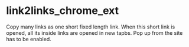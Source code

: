 # link2links_chrome_ext
Copy many links as one short fixed length link. When this short link is opened, all its inside links are opened in new tapbs. Pop up from the site has to be enabled.
